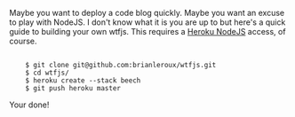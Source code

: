 Maybe you want to deploy a code blog quickly. Maybe you want an excuse to play with NodeJS. I don't know what it is you are up to but here's a quick guide to building your own wtfjs. This requires a <a href="http://blog.heroku.com/archives/2010/4/30/node_js_feedback/">Heroku NodeJS</a> access, of course. 

<code>
    $ git clone git@github.com:brianleroux/wtfjs.git
    $ cd wtfjs/
    $ heroku create --stack beech 
    $ git push heroku master
</code>

Your done!